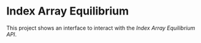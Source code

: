 # Index Array Equilibrium

This project shows an interface to interact with the _Index Array Equilibrium API_.
